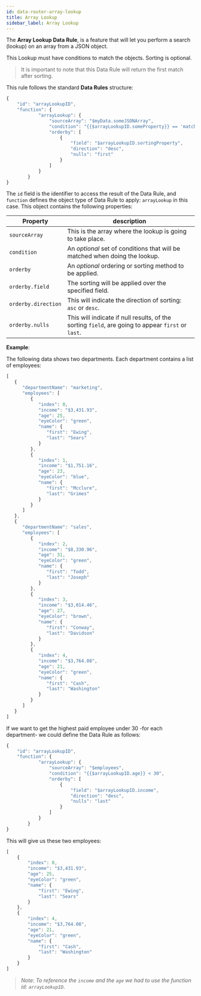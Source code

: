 ```yaml
---
id: data-router-array-lookup
title: Array Lookup
sidebar_label: Array Lookup
---
```


<div style={{textAlign: "justify"}}>

The **Array Lookup Data Rule**, is a feature that will let you perform a search (lookup) on an array from a JSON object.

This Lookup must have conditions to match the objects. Sorting is optional.
> It is important to note that this Data Rule will return the first match after sorting.

This rule follows the standard **Data Rules** structure:

```jsx
{
    "id": "arrayLookupID",
    "function": {
            "arrayLookup": {
                "sourceArray": "$myData.someJSONArray",
                "condition": "{{$arrayLookupID.someProperty}} == 'match'",
                "orderby": [
                    {
                        "field": "$arrayLookupID.sortingProperty",
                        "direction": "desc",
                        "nulls": "first"
                    }
                ]
            }
        }
}
```
The `id` field is the identifier to access the result of the Data Rule, and `function` defines the object type of Data Rule to apply: `arrayLookup` in this case. This object contains the following properties:

|Property|description|
|--------|-----------|
|`sourceArray`| This is the array where the lookup is going to take place.|
|`condition`| An _optional_ set of conditions that will be matched when doing the lookup.|
|`orderby`| An _optional_ ordering or sorting method to be applied.|
|`orderby.field`| The sorting will be applied over the specified field.|
|`orderby.direction`| This will indicate the direction of sorting: `asc` or `desc`.|
|`orderby.nulls`| This will indicate if null results, of the sorting `field`, are going to appear `first` or `last`.|

**Example**:

The following data shows two departments. Each department contains a list of employees:

```jsx
[
   {
      "departmentName": "marketing",
      "employees": [
         {
            "index": 0,
            "income": "$3,431.93",
            "age": 25,
            "eyeColor": "green",
            "name": {
               "first": "Ewing",
               "last": "Sears"
            }
         },
         {
            "index": 1,
            "income": "$1,751.16",
            "age": 23,
            "eyeColor": "blue",
            "name": {
               "first": "Mcclure",
               "last": "Grimes"
            }
         }
      ]
   },
   {
      "departmentName": "sales",
      "employees": [
         {
            "index": 2,
            "income": "$8,330.96",
            "age": 31,
            "eyeColor": "green",
            "name": {
               "first": "Todd",
               "last": "Joseph"
            }
         },
         {
            "index": 3,
            "income": "$3,014.46",
            "age": 27,
            "eyeColor": "brown",
            "name": {
               "first": "Conway",
               "last": "Davidson"
            }
         },
         {
            "index": 4,
            "income": "$3,764.08",
            "age": 21,
            "eyeColor": "green",
            "name": {
               "first": "Cash",
               "last": "Washington"
            }
         }
      ]
   }
]
```

If we want to get the highest paid employee under 30 -for each department- we could define the Data Rule as follows:

```jsx
{
    "id": "arrayLookupID",
    "function": {
            "arrayLookup": {
                "sourceArray": "$employees",
                "condition": "{{$arrayLookupID.age}} < 30",
                "orderby": [
                    {
                        "field": "$arrayLookupID.income",
                        "direction": "desc",
                        "nulls": "last"
                    }
                ]
            }
        }
}
```
This will give us these two employees:

```jsx
[
    {
        "index": 0,
        "income": "$3,431.93",
        "age": 25,
        "eyeColor": "green",
        "name": {
            "first": "Ewing",
            "last": "Sears"
        }
    },
    {
        "index": 4,
        "income": "$3,764.08",
        "age": 21,
        "eyeColor": "green",
        "name": {
            "first": "Cash",
            "last": "Washington"
        }
    }
]
```

> _Note: To reference the `income` and the `age` we had to use the function id: `arrayLookupID`_.

</div>